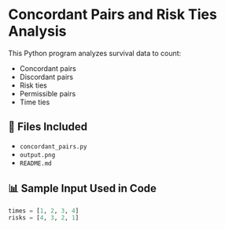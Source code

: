 # Concordant Pairs and Risk Ties Analysis

This Python program analyzes survival data to count:
- Concordant pairs
- Discordant pairs
- Risk ties
- Permissible pairs
- Time ties

## 📁 Files Included 

- `concordant_pairs.py` 
- `output.png`
- `README.md` 

## 📊 Sample Input Used in Code

```python
times = [1, 2, 3, 4]
risks = [4, 3, 2, 1]

